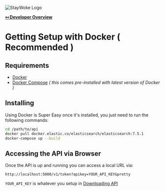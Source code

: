 ![StayWoke Logo](https://staywoke-github.s3.us-east-1.amazonaws.com/common/logo.png "StayWoke Logo")

**[↤ Developer Overview](../README.md)**

Getting Setup with Docker ( Recommended )
===

Requirements
---

* [Docker](https://www.docker.com/)
* [Docker Compose](https://docs.docker.com/compose/) _( this comes pre-installed with latest version of Docker )_


Installing
---

Using Docker is Super Easy once it's installed, you just need to run the following commands:

```bash
cd /path/to/api
docker pull docker.elastic.co/elasticsearch/elasticsearch:7.5.1
docker-compose up --build
```

Accessing the API via Browser
---

Once the API is up and running you can access a local URL via:

```text
http://localhost:5000/v1/token?apikey=YOUR_API_KEY&pretty
```

`YOUR_API_KEY` is whatever you setup in [Downloading API](../docs/downloading-api.md)